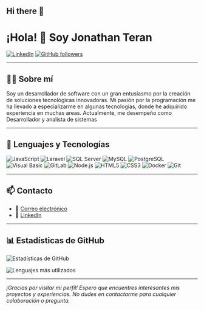 ## Hi there 👋

<!--
**JonathanTeran/JonathanTeran** is a ✨ _special_ ✨ repository because its `README.md` (this file) appears on your GitHub profile.

Here are some ideas to get you started:

- 🔭 I’m currently working on ...
- 🌱 I’m currently learning ...
- 👯 I’m looking to collaborate on ...
- 🤔 I’m looking for help with ...
- 💬 Ask me about ...
- 📫 How to reach me: ...
- 😄 Pronouns: ...
- ⚡ Fun fact: ...
-->


# ¡Hola! 👋 Soy Jonathan Teran

[![LinkedIn](https://img.shields.io/badge/LinkedIn-Jonathan%20Teran-blue?style=flat-square&logo=linkedin)](https://www.linkedin.com/in/jonathan-teran3/)
[![GitHub followers](https://img.shields.io/github/followers/tu-username?label=Follow&style=social)](https://github.com/JonathanTeran)

---

## 👨‍💻 Sobre mí

Soy un desarrollador de software con un gran entusiasmo por la creación de soluciones tecnológicas innovadoras. Mi pasión por la programación me ha llevado a especializarme en algunas tecnologias, donde he adquirido experiencia en muchas areas. Actualmente, me desempeño como Desarrollador y analista de sistemas 

---

## 🚀 Lenguajes y Tecnologías


![JavaScript](https://img.shields.io/badge/-JavaScript-F7DF1E?style=flat-square&logo=javascript&logoColor=black)
![Laravel](https://img.shields.io/badge/-Laravel-FF2D20?style=flat-square&logo=laravel&logoColor=white)
![SQL Server](https://img.shields.io/badge/-SQL%20Server-CC2927?style=flat-square&logo=microsoft-sql-server&logoColor=white)
![MySQL](https://img.shields.io/badge/-MySQL-4479A1?style=flat-square&logo=mysql&logoColor=white)
![PostgreSQL](https://img.shields.io/badge/-PostgreSQL-336791?style=flat-square&logo=postgresql&logoColor=white)
![Visual Basic](https://img.shields.io/badge/-Visual%20Basic-5C2D91?style=flat-square&logo=visual-studio&logoColor=white)
![GitLab](https://img.shields.io/badge/-GitLab-FCA121?style=flat-square&logo=gitlab&logoColor=white)
![Node.js](https://img.shields.io/badge/-Node.js-339933?style=flat-square&logo=node.js&logoColor=white)
![HTML5](https://img.shields.io/badge/-HTML5-E34F26?style=flat-square&logo=html5&logoColor=white)
![CSS3](https://img.shields.io/badge/-CSS3-1572B6?style=flat-square&logo=css3&logoColor=white)
![Docker](https://img.shields.io/badge/-Docker-2496ED?style=flat-square&logo=docker&logoColor=white)
![Git](https://img.shields.io/badge/-Git-F05032?style=flat-square&logo=git&logoColor=white)


---


## 📫 Contacto

- 📧 [Correo electrónico](mailto:jo-teran@hotmail.com)
- 💼 [LinkedIn](https://www.linkedin.com/in/jonathan-teran3/)

---

## 📊 Estadísticas de GitHub

![Estadísticas de GitHub](https://github-readme-stats.vercel.app/api?username=tu-username&show_icons=true&theme=dark)

![Lenguajes más utilizados](https://github-readme-stats.vercel.app/api/top-langs/?username=tu-username&layout=compact&theme=dark)

---

*¡Gracias por visitar mi perfil! Espero que encuentres interesantes mis proyectos y experiencias. No dudes en contactarme para cualquier colaboración o pregunta.*

